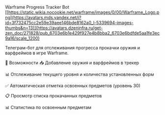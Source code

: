 Warframe Progress Tracker Bot
[[https://static.wikia.nocookie.net/warframe/images/0/00/Warframe_Logo.png](https://avatars.mds.yandex.net/i?id=3f732475cc2e59e39aee146bde8162a0_l-5339694-images-thumbs&n=13)](https://avatars.dzeninfra.ru/get-zen_doc/271828/pub_6703e6b1e429f927e4b8bba2_6703e6bdfde5aa1fe3ec9a16/scale_1200)

Телеграм-бот для отслеживания прогресса прокачки оружия и варфреймов в игре Warframe.

📌 Возможности
📥 Добавление оружия и варфреймов в трекер

📊 Отслеживание текущего уровня и количества установленных форм

✅ Автоматическая отметка освоенных предметов (уровень 30)

📋 Просмотр списка прокачанных предметов

📊 Статистика по освоенным предметам
